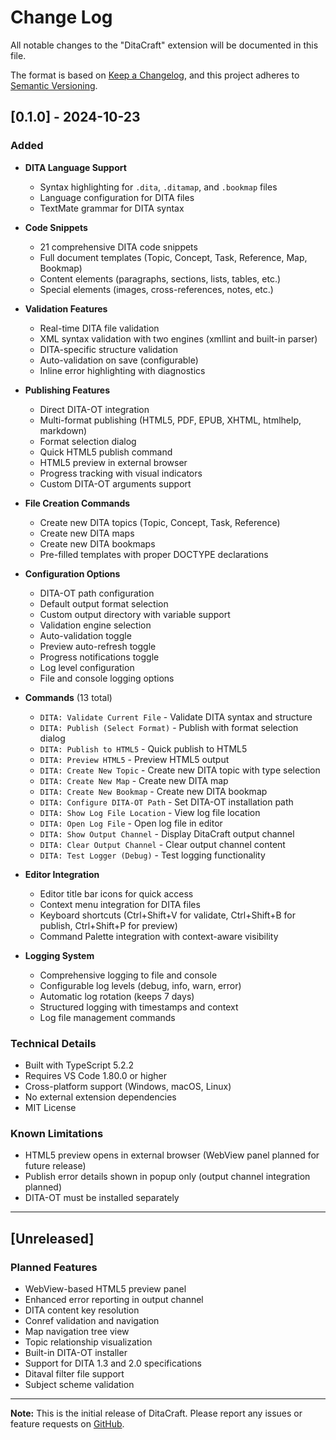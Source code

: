 # Change Log

All notable changes to the "DitaCraft" extension will be documented in this file.

The format is based on [Keep a Changelog](https://keepachangelog.com/en/1.0.0/),
and this project adheres to [Semantic Versioning](https://semver.org/spec/v2.0.0.html).

## [0.1.0] - 2024-10-23

### Added
- **DITA Language Support**
  - Syntax highlighting for `.dita`, `.ditamap`, and `.bookmap` files
  - Language configuration for DITA files
  - TextMate grammar for DITA syntax

- **Code Snippets**
  - 21 comprehensive DITA code snippets
  - Full document templates (Topic, Concept, Task, Reference, Map, Bookmap)
  - Content elements (paragraphs, sections, lists, tables, etc.)
  - Special elements (images, cross-references, notes, etc.)

- **Validation Features**
  - Real-time DITA file validation
  - XML syntax validation with two engines (xmllint and built-in parser)
  - DITA-specific structure validation
  - Auto-validation on save (configurable)
  - Inline error highlighting with diagnostics

- **Publishing Features**
  - Direct DITA-OT integration
  - Multi-format publishing (HTML5, PDF, EPUB, XHTML, htmlhelp, markdown)
  - Format selection dialog
  - Quick HTML5 publish command
  - HTML5 preview in external browser
  - Progress tracking with visual indicators
  - Custom DITA-OT arguments support

- **File Creation Commands**
  - Create new DITA topics (Topic, Concept, Task, Reference)
  - Create new DITA maps
  - Create new DITA bookmaps
  - Pre-filled templates with proper DOCTYPE declarations

- **Configuration Options**
  - DITA-OT path configuration
  - Default output format selection
  - Custom output directory with variable support
  - Validation engine selection
  - Auto-validation toggle
  - Preview auto-refresh toggle
  - Progress notifications toggle
  - Log level configuration
  - File and console logging options

- **Commands** (13 total)
  - `DITA: Validate Current File` - Validate DITA syntax and structure
  - `DITA: Publish (Select Format)` - Publish with format selection dialog
  - `DITA: Publish to HTML5` - Quick publish to HTML5
  - `DITA: Preview HTML5` - Preview HTML5 output
  - `DITA: Create New Topic` - Create new DITA topic with type selection
  - `DITA: Create New Map` - Create new DITA map
  - `DITA: Create New Bookmap` - Create new DITA bookmap
  - `DITA: Configure DITA-OT Path` - Set DITA-OT installation path
  - `DITA: Show Log File Location` - View log file location
  - `DITA: Open Log File` - Open log file in editor
  - `DITA: Show Output Channel` - Display DitaCraft output channel
  - `DITA: Clear Output Channel` - Clear output channel content
  - `DITA: Test Logger (Debug)` - Test logging functionality

- **Editor Integration**
  - Editor title bar icons for quick access
  - Context menu integration for DITA files
  - Keyboard shortcuts (Ctrl+Shift+V for validate, Ctrl+Shift+B for publish, Ctrl+Shift+P for preview)
  - Command Palette integration with context-aware visibility

- **Logging System**
  - Comprehensive logging to file and console
  - Configurable log levels (debug, info, warn, error)
  - Automatic log rotation (keeps 7 days)
  - Structured logging with timestamps and context
  - Log file management commands

### Technical Details
- Built with TypeScript 5.2.2
- Requires VS Code 1.80.0 or higher
- Cross-platform support (Windows, macOS, Linux)
- No external extension dependencies
- MIT License

### Known Limitations
- HTML5 preview opens in external browser (WebView panel planned for future release)
- Publish error details shown in popup only (output channel integration planned)
- DITA-OT must be installed separately

---

## [Unreleased]

### Planned Features
- WebView-based HTML5 preview panel
- Enhanced error reporting in output channel
- DITA content key resolution
- Conref validation and navigation
- Map navigation tree view
- Topic relationship visualization
- Built-in DITA-OT installer
- Support for DITA 1.3 and 2.0 specifications
- Ditaval filter file support
- Subject scheme validation

---

**Note:** This is the initial release of DitaCraft. Please report any issues or feature requests on [GitHub](https://github.com/jyjeanne/ditacraft/issues).
